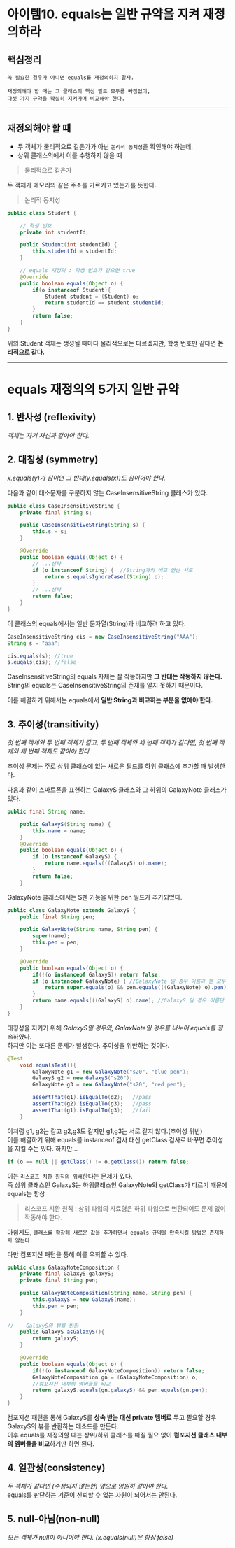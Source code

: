 # 아이템10. equals는 일반 규약을 지켜 재정의하라

## 핵심정리
```
꼭 필요한 경우가 아니면 equals를 재정의하지 말자.

재정의해야 할 때는 그 클래스의 핵심 필드 모두를 빠짐없이, 
다섯 가지 규약을 확실히 지켜가며 비교해야 한다.
```

---

## 재정의해야 할 때

* 두 객체가 물리적으로 같은가가 아닌 `논리적 동치성`을 확인해야 하는데,
* 상위 클래스의에서 이를 수행하지 않을 때


> 물리적으로 같은가   

두 객체가 메모리의 같은 주소를 가르키고 있는가를 뜻한다.

> 논리적 동치성
```java
public class Student {

    // 학생 번호
    private int studentId;

    public Student(int studentId) {
        this.studentId = studentId;
    }

    // equals 재정의 : 학생 번호가 같으면 true
    @Override
    public boolean equals(Object o) {
        if(o instanceof Student){
            Student student = (Student) o;
            return studentId == student.studentId;
        }
        return false;
    }
}
```
위의 Student 객체는 생성될 때마다 물리적으로는 다르겠지만, 학생 번호만 같다면 **논리적으로 같다.**


---

# equals 재정의의 5가지 일반 규약

## 1. 반사성 (reflexivity)

*객체는 자기 자신과 같아야 한다.*

## 2. 대칭성 (symmetry)

*x.equals(y)가 참이면 그 반대(y.equals(x))도 참이어야 한다.*

다음과 같이 대소문자를 구분하지 않는 CaseInsensitiveString 클래스가 있다.    
```java
public class CaseInsensitiveString {
    private final String s;

    public CaseInsensitiveString(String s) {
        this.s = s;
    }

    @Override
    public boolean equals(Object o) {
        // ...생략
        if (o instanceof String) {  //String과의 비교 연산 시도
            return s.equalsIgnoreCase((String) o);
        }
        // ...생략
        return false;
    }
}
```
이 클래스의 equals에서는 일반 문자열(String)과 비교하려 하고 있다.
```java
CaseInsensitiveString cis = new CaseInsensitiveString("AAA");
String s = "aaa";

cis.equals(s); //true
s.euqals(cis); //false
```
CaseInsensitiveString의 equals 자체는 잘 작동하지만 **그 반대는 작동하지 않는다.**  
String의 equals는 CaseInsensitiveString의 존재를 알지 못하기 때문이다.    

이를 해결하기 위해서는 equals에서 **일반 String과 비교하는 부분을 없애야 한다.**

## 3. 추이성(transitivity)
*첫 번째 객체와 두 번째 객체가 같고, 두 번째 객체와 세 번째 객체가 같다면, 첫 번째 객체와 세 번째 객체도 같아야 한다.*

추이성 문제는 주로 상위 클래스에 없는 새로운 필드를 하위 클래스에 추가할 때 발생한다.

다음과 같이 스마트폰을 표현하는 GalaxyS 클래스와 그 하위의 GalaxyNote 클래스가 있다.
```java
public final String name;

    public GalaxyS(String name) {
        this.name = name;
    }
    @Override
    public boolean equals(Object o) {
        if (o instanceof GalaxyS) {
            return name.equals(((GalaxyS) o).name);
        }
        return false;
    }
```
GalaxyNote 클래스에서는 S펜 기능을 위한 pen 필드가 추가되었다.
```java
public class GalaxyNote extends GalaxyS {
    public final String pen;

    public GalaxyNote(String name, String pen) {
        super(name);
        this.pen = pen;
    }

    @Override
    public boolean equals(Object o) {
        if(!(o instanceof GalaxyS)) return false;
        if (o instanceof GalaxyNote) { //GalaxyNote 일 경우 이름과 펜 모두 비교
            return super.equals(o) && pen.equals(((GalaxyNote) o).pen);
        }
        return name.equals(((GalaxyS) o).name); //GalaxyS 일 경우 이름만 비교
    }
}
```
대칭성을 지키기 위해 *GalaxyS일 경우와, GalaxNote일 경우를 나누어 equals를 정의*하였다.   
하지만 이는 또다른 문제가 발생한다. 추이성을 위반하는 것이다.

```java
@Test
    void equalsTest(){
        GalaxyNote g1 = new GalaxyNote("s20", "blue pen");
        GalaxyS g2 = new GalaxyS("s20");
        GalaxyNote g3 = new GalaxyNote("s20", "red pen");

        assertThat(g1).isEqualTo(g2);   //pass
        assertThat(g2).isEqualTo(g3);   //pass
        assertThat(g1).isEqualTo(g3);   //fail
    }
```
이처럼 g1, g2는 같고 g2,g3도 같지만 g1,g3는 서로 같지 않다.(추이성 위반)    
이를 해결하기 위해 equals를 instanceof 검사 대신 getClass 검사로 바꾸면 추이성을 지킬 수는 있다. 하지만...
```java
if (o == null || getClass() != o.getClass()) return false;
```
이는 `리스코프 치환 원칙의 위배`한다는 문제가 있다.  
즉 상위 클래스인 GalaxyS는 하위클래스인 GalaxyNote와 getClass가 다르기 때문에 equals는 항상

>리스코프 치환 원칙 : 상위 타입의 자료형은 하위 타입으로 변환되어도 문제 없이 작동해야 한다.

아쉽게도, `클래스를 확장해 새로운 값을 추가하면서 equals 규약을 만족시킬 방법은 존재하지 않는다.`

다만 컴포지션 패턴을 통해 이를 우회할 수 있다.
```java
public class GalaxyNoteComposition {
    private final GalaxyS galaxyS;
    private final String pen;

    public GalaxyNoteComposition(String name, String pen) {
        this.galaxyS = new GalaxyS(name);
        this.pen = pen;
    }
    
//    GalaxyS의 뷰를 반환
    public GalaxyS asGalaxyS(){
        return galaxyS;
    }

    @Override
    public boolean equals(Object o) {
        if(!(o instanceof GalaxyNoteComposition)) return false;
        GalaxyNoteComposition gn = (GalaxyNoteComposition) o;
        //컴포지션 내부의 멤버들을 비교
        return galaxyS.equals(gn.galaxyS) && pen.equals(gn.pen);    
    }
}
```
컴포지션 패턴을 통해 GalaxyS를 **상속 받는 대신 private 멤버로** 두고 필요할 경우 GalaxyS의 뷰를 반환하는 메소드를 만든다.   
이후 equals를 재정의할 때는 상위/하위 클래스를 따질 필요 없이 **컴포지션 클래스 내부의 멤버들을 비교**하기만 하면 된다.

## 4. 일관성(consistency)

*두 객체가 같다면 (수정되지 않는한) 앞으로 영원히 같아야 한다.*     
equals를 판단하는 기준이 신뢰할 수 없는 자원이 되어서는 안된다.

## 5. null-아님(non-null)

*모든 객체가 null이 아니어야 한다. (x.equals(null)은 항상 false)*